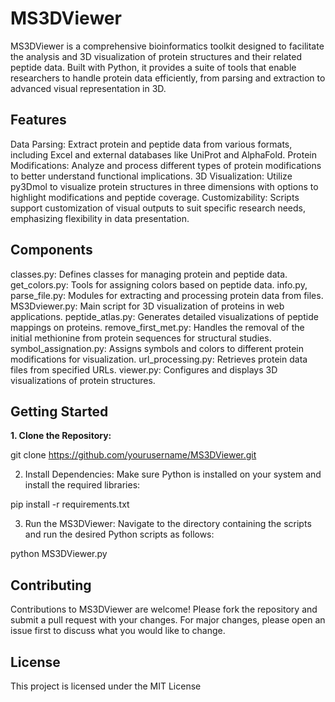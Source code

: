 # MS3DViewer
MS3DViewer is a comprehensive bioinformatics toolkit designed to facilitate the analysis and 3D visualization of protein structures and their related peptide data. Built with Python, it provides a suite of tools that enable researchers to handle protein data efficiently, from parsing and extraction to advanced visual representation in 3D.

## Features
Data Parsing: Extract protein and peptide data from various formats, including Excel and external databases like UniProt and AlphaFold.
Protein Modifications: Analyze and process different types of protein modifications to better understand functional implications.
3D Visualization: Utilize py3Dmol to visualize protein structures in three dimensions with options to highlight modifications and peptide coverage.
Customizability: Scripts support customization of visual outputs to suit specific research needs, emphasizing flexibility in data presentation.

## Components
classes.py: Defines classes for managing protein and peptide data.
get_colors.py: Tools for assigning colors based on peptide data.
info.py, parse_file.py: Modules for extracting and processing protein data from files.
MS3Dviewer.py: Main script for 3D visualization of proteins in web applications.
peptide_atlas.py: Generates detailed visualizations of peptide mappings on proteins.
remove_first_met.py: Handles the removal of the initial methionine from protein sequences for structural studies.
symbol_assignation.py: Assigns symbols and colors to different protein modifications for visualization.
url_processing.py: Retrieves protein data files from specified URLs.
viewer.py: Configures and displays 3D visualizations of protein structures.

## Getting Started
**1. Clone the Repository:**

git clone https://github.com/yourusername/MS3DViewer.git

2. Install Dependencies:
Make sure Python is installed on your system and install the required libraries:

pip install -r requirements.txt

3. Run the MS3DViewer:
Navigate to the directory containing the scripts and run the desired Python scripts as follows:

python MS3DViewer.py

## Contributing
Contributions to MS3DViewer are welcome! Please fork the repository and submit a pull request with your changes. For major changes, please open an issue first to discuss what you would like to change.

## License
This project is licensed under the MIT License
